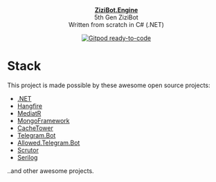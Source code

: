 <p align="center">
  <a href="https://docs.zizibot.winten.my.id">
    <strong>ZiziBot.Engine</strong>
  </a>
  <br />
<span>5th Gen ZiziBot</span>
<br>
<span>Written from scratch in C# (.NET)</span>
</p>

<p align="center">
  <a href="https://gitpod.io/#https://github.com/WinTenDev/ZiziBot-Engine">
    <img src="https://img.shields.io/badge/Gitpod-ready--to--code-908a85?logo=gitpod" alt="Gitpod ready-to-code" />
  </a>
</p>

# Stack

This project is made possible by these awesome open source projects:

- [.NET](https://github.com/dotnet)
- [Hangfire](https://github.com/HangfireIO)
- [MediatR](https://github.com/jbogard/MediatR)
- [MongoFramework](https://github.com/TurnerSoftware/MongoFramework)
- [CacheTower](https://github.com/TurnerSoftware/CacheTower)
- [Telegram.Bot](https://github.com/TelegramBots/Telegram.Bot)
- [Allowed.Telegram.Bot](https://github.com/VodemSharp/Allowed.Telegram.Bot)
- [Scrutor](https://github.com/khellang/Scrutor)
- [Serilog](https://github.com/serilog)

..and other awesome projects.